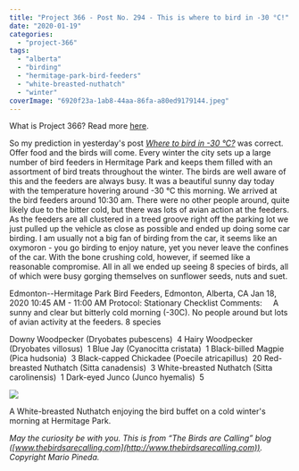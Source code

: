 ```yaml
---
title: "Project 366 - Post No. 294 - This is where to bird in -30 °C!"
date: "2020-01-19"
categories: 
  - "project-366"
tags: 
  - "alberta"
  - "birding"
  - "hermitage-park-bird-feeders"
  - "white-breasted-nuthatch"
  - "winter"
coverImage: "6920f23a-1ab8-44aa-86fa-a80ed9179144.jpeg"
---
```


What is Project 366? Read more [here](https://thebirdsarecalling.com/2019/03/29/project-366/).

So my prediction in yesterday's post _[Where to bird in -30 °C?](http://thebirdsarecalling.com/2020/01/17/project-366-post-no-293-where-to-bird-in-30-c/)_ was correct. Offer food and the birds will come. Every winter the city sets up a large number of bird feeders in Hermitage Park and keeps them filled with an assortment of bird treats throughout the winter. The birds are well aware of this and the feeders are always busy. It was a beautiful sunny day today with the temperature hovering around -30 °C this morning. We arrived at the bird feeders around 10:30 am. There were no other people around, quite likely due to the bitter cold, but there was lots of avian action at the feeders. As the feeders are all clustered in a treed groove right off the parking lot we just pulled up the vehicle as close as possible and ended up doing some car birding. I am usually not a big fan of birding from the car, it seems like an oxymoron - you go birding to enjoy nature, yet you never leave the confines of the car. With the bone crushing cold, however, if seemed like a reasonable compromise. All in all we ended up seeing 8 species of birds, all of which were busy gorging themselves on sunflower seeds, nuts and suet.

Edmonton--Hermitage Park Bird Feeders, Edmonton, Alberta, CA
Jan 18, 2020 10:45 AM - 11:00 AM
Protocol: Stationary
Checklist Comments:     A sunny and clear but bitterly cold morning (-30C). No people around but lots of avian activity at the feeders.
8 species

Downy Woodpecker (Dryobates pubescens)  4
Hairy Woodpecker (Dryobates villosus)  1
Blue Jay (Cyanocitta cristata)  1
Black-billed Magpie (Pica hudsonia)  3
Black-capped Chickadee (Poecile atricapillus)  20
Red-breasted Nuthatch (Sitta canadensis)  3
White-breasted Nuthatch (Sitta carolinensis)  1
Dark-eyed Junco (Junco hyemalis)  5

![](https://thebirdsarecallingandimustgo.files.wordpress.com/2020/01/6920f23a-1ab8-44aa-86fa-a80ed9179144.jpeg?w=1024)

A White-breasted Nuthatch enjoying the bird buffet on a cold winter's morning at Hermitage Park.

_May the curiosity be with you. This is from “The Birds are Calling” blog ([www.thebirdsarecalling.com](http://www.thebirdsarecalling.com)). Copyright Mario Pineda._
